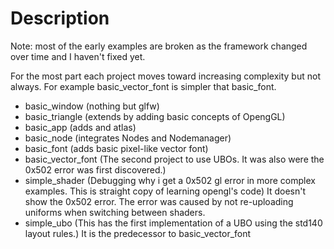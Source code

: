 # Description
Note: most of the early examples are broken as the framework changed over time and I haven't fixed yet.

For the most part each project moves toward increasing complexity but not always. For example basic_vector_font is simpler that basic_font.
- basic_window (nothing but glfw)
- basic_triangle (extends by adding basic concepts of OpengGL)
- basic_app (adds and atlas)
- basic_node (integrates Nodes and Nodemanager)
- basic_font (adds basic pixel-like vector font)
- basic_vector_font (The second project to use UBOs. It was also were the 0x502 error was first discovered.)
- simple_shader (Debugging why i get a 0x502 gl error in more complex examples. 
This is straight copy of learning opengl's code) It doesn't show the 0x502 error.
The error was caused by not re-uploading uniforms when switching between shaders.
- simple_ubo (This has the first implementation of a UBO using the std140 layout rules.) It is the predecessor to basic_vector_font